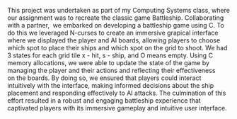 This project was undertaken as part of my Computing Systems class, where our assignment was to recreate the classic game Battleship. Collaborating with a partner, 
we embarked on developing a battleship game using C. To do this we leveraged N-curses to create an immersive grapical interface where we displayed the player and 
AI boards, allowing players to choose which spot to place their ships and which spot on the grid to shoot. We had 3 states for each grid tile x - hit, s -
ship, and O means empty. Using C memory allocations, we were able to update the state of the game by managing the player and their actions and reflecting 
their effectiveness on the boards. By doing so, we ensured that players could interact intuitively with the interface, making informed decisions about the ship 
placement and responding effectively to AI attacks. The culmination of this effort resulted in a robust and engaging battleship experience that captivated players 
with its immersive gameplay and intuitive user interface.

